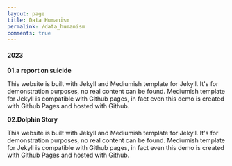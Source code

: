 ```yaml
---
layout: page
title: Data Humanism
permalink: /data_humanism
comments: true
---
```


<div>
    <h4>2023</h4>
    <div class="databox data_01">
        <div class="row">
            <div class="col-12 col-md-12 col-lg-3 pr-lg-0">
                <img class="" src="{{site.baseurl}}/assets/images/data01.jpg" alt="" />
            </div>
            <div class="col-12 col-md-12 col-lg-9">
                <b>01.a report on suicide</b>
                <p>This website is built with Jekyll and Mediumish template for Jekyll. It's for demonstration purposes, no real content can be found. Mediumish template for Jekyll is compatible with Github pages, in fact even this demo is created with Github Pages and hosted with Github.</p>
            </div>
        </div>
    </div>
    <div class="databox data_02">
        <div class="row">
            <div class="col-12 col-md-12 col-lg-3 pr-lg-0">
                <img class="" src="{{site.baseurl}}/assets/images/data01.jpg" alt="" />
            </div>
            <div class="col-12 col-md-12 col-lg-9">
                <b>02.Dolphin Story</b>
                <p>This website is built with Jekyll and Mediumish template for Jekyll. It's for demonstration purposes, no real content can be found. Mediumish template for Jekyll is compatible with Github pages, in fact even this demo is created with Github Pages and hosted with Github.</p>
            </div>
        </div>
    </div>
</div>

